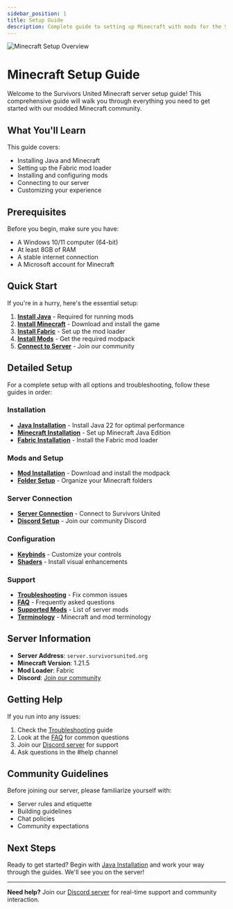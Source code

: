 ```yaml
---
sidebar_position: 1
title: Setup Guide
description: Complete guide to setting up Minecraft with mods for the Survivors United server
---
```


![Minecraft Setup Overview](/img/minecraft/minecraft-setup-overview.png)

# Minecraft Setup Guide

Welcome to the Survivors United Minecraft server setup guide! This comprehensive guide will walk you through everything you need to get started with our modded Minecraft community.

## What You'll Learn

This guide covers:
- Installing Java and Minecraft
- Setting up the Fabric mod loader
- Installing and configuring mods
- Connecting to our server
- Customizing your experience

## Prerequisites

Before you begin, make sure you have:
- A Windows 10/11 computer (64-bit)
- At least 8GB of RAM
- A stable internet connection
- A Microsoft account for Minecraft

## Quick Start

If you're in a hurry, here's the essential setup:

1. **[Install Java](/docs/minecraft/installation/java)** - Required for running mods
2. **[Install Minecraft](/docs/minecraft/installation/minecraft)** - Download and install the game
3. **[Install Fabric](/docs/minecraft/installation/fabric)** - Set up the mod loader
4. **[Install Mods](/docs/minecraft/mods/installation)** - Get the required modpack
5. **[Connect to Server](/docs/minecraft/server/connection)** - Join our community

## Detailed Setup

For a complete setup with all options and troubleshooting, follow these guides in order:

### Installation
- **[Java Installation](/docs/minecraft/installation/java)** - Install Java 22 for optimal performance
- **[Minecraft Installation](/docs/minecraft/installation/minecraft)** - Set up Minecraft Java Edition
- **[Fabric Installation](/docs/minecraft/installation/fabric)** - Install the Fabric mod loader

### Mods and Setup
- **[Mod Installation](/docs/minecraft/mods/installation)** - Download and install the modpack
- **[Folder Setup](/docs/minecraft/mods/folder-setup)** - Organize your Minecraft folders

### Server Connection
- **[Server Connection](/docs/minecraft/server/connection)** - Connect to Survivors United
- **[Discord Setup](/docs/minecraft/server/discord)** - Join our community Discord

### Configuration
- **[Keybinds](/docs/minecraft/configuration/keybinds)** - Customize your controls
- **[Shaders](/docs/minecraft/configuration/shaders)** - Install visual enhancements

### Support
- **[Troubleshooting](/docs/minecraft/troubleshooting/errors)** - Fix common issues
- **[FAQ](/docs/minecraft/faq)** - Frequently asked questions
- **[Supported Mods](/docs/minecraft/supported-mods)** - List of server mods
- **[Terminology](/docs/minecraft/terminology)** - Minecraft and mod terminology

## Server Information

- **Server Address**: `server.survivorsunited.org`
- **Minecraft Version**: 1.21.5
- **Mod Loader**: Fabric
- **Discord**: [Join our community](${DISCORD_LOBBY})

## Getting Help

If you run into any issues:
1. Check the [Troubleshooting](/docs/minecraft/troubleshooting/errors) guide
2. Look at the [FAQ](/docs/minecraft/faq) for common questions
3. Join our [Discord server](/docs/minecraft/server/discord) for support
4. Ask questions in the #help channel

## Community Guidelines

Before joining our server, please familiarize yourself with:
- Server rules and etiquette
- Building guidelines
- Chat policies
- Community expectations

## Next Steps

Ready to get started? Begin with [Java Installation](/docs/minecraft/installation/java) and work your way through the guides. We'll see you on the server!

---

**Need help?** Join our [Discord server](${DISCORD_LOBBY}) for real-time support and community interaction. 